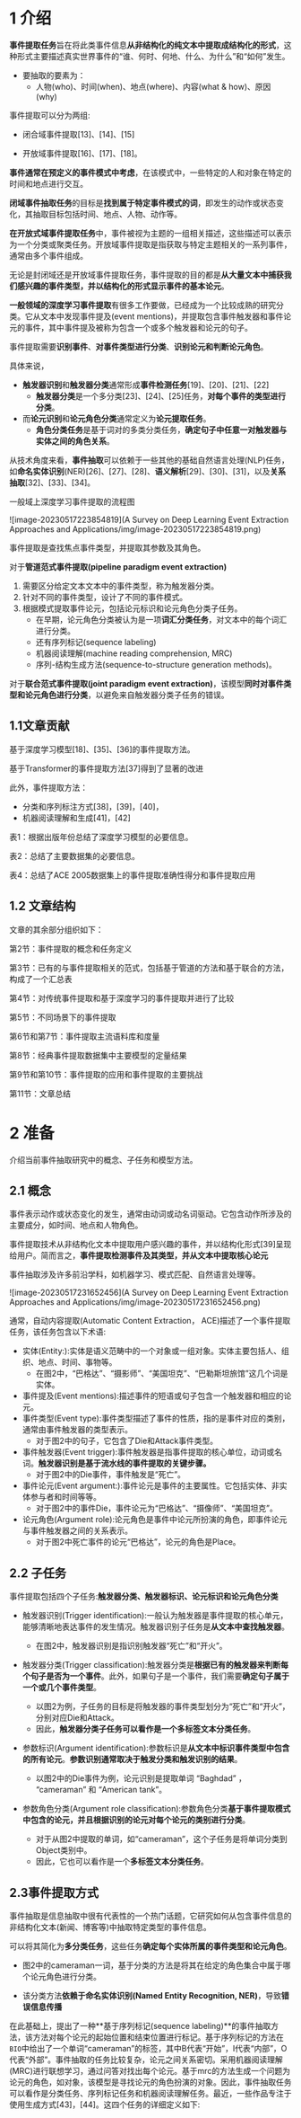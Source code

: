# 1 介绍

**事件提取任务**旨在将此类事件信息**从非结构化的纯文本中提取成结构化的形式**，这种形式主要描述真实世界事件的“谁、何时、何地、什么、为什么”和“如何”发生。

+ 要抽取的要素为：
  + 人物(who)、时间(when)、地点(where)、内容(what & how)、原因(why)

事件提取可以分为两组:

+ 闭合域事件提取[13]、[14]、[15]

+ 开放域事件提取[16]、[17]、[18]。

**事件通常在预定义的事件模式中考虑**，在该模式中，一些特定的人和对象在特定的时间和地点进行交互。

**闭域事件抽取任务**的目标是**找到属于特定事件模式的词**，即发生的动作或状态变化，其抽取目标包括时间、地点、人物、动作等。

**在开放式域事件提取任务**中，事件被视为主题的一组相关描述，这些描述可以表示为一个分类或聚类任务。开放域事件提取是指获取与特定主题相关的一系列事件，通常由多个事件组成。

无论是封闭域还是开放域事件提取任务，事件提取的目的都是**从大量文本中捕获我们感兴趣的事件类型，并以结构化的形式显示事件的基本论元**。

**一般领域的深度学习事件提取**有很多工作要做，已经成为一个比较成熟的研究分类。它从文本中发现事件提及(event mentions)，并提取包含事件触发器和事件论元的事件，其中事件提及被称为包含一个或多个触发器和论元的句子。

事件提取需要**识别事件**、**对事件类型进行分类**、**识别论元和判断论元角色**。

具体来说，

+ **触发器识别**和**触发器分类**通常形成**事件检测任务**[19]、[20]、[21]、[22]
  + **触发器分类**是一个多分类[23]、[24]、[25]任务，**对每个事件的类型进行分类**。
+ 而**论元识别**和**论元角色分类**通常定义为**论元提取任务**。
  + **角色分类任务**是基于词对的多类分类任务，**确定句子中任意一对触发器与实体之间的角色关系**。

从技术角度来看，**事件抽取**可以依赖于一些其他的基础自然语言处理(NLP)任务，如**命名实体识别**(NER)[26]、[27]、[28]、**语义解析**[29]、[30]、[31]，以及**关系抽取**[32]、[33]、[34]。

一般域上深度学习事件提取的流程图

![image-20230517223854819](A Survey on Deep Learning Event Extraction Approaches and Applications/img/image-20230517223854819.png)

事件提取是查找焦点事件类型，并提取其参数及其角色。

对于**管道范式事件提取(pipeline paradigm event extraction)**

1. 需要区分给定文本文本中的事件类型，称为触发器分类。
2. 针对不同的事件类型，设计了不同的事件模式。
3. 根据模式提取事件论元，包括论元标识和论元角色分类子任务。
   + 在早期，论元角色分类被认为是一项**词汇分类任务**，对文本中的每个词汇进行分类。
   + 还有序列标记(sequence labeling)
   + 机器阅读理解(machine reading comprehension, MRC)
   + 序列-结构生成方法(sequence-to-structure generation methods)。

对于**联合范式事件提取(joint paradigm event extraction)**，该模型**同时对事件类型和论元角色进行分类**，以避免来自触发器分类子任务的错误。

## 1.1文章贡献

基于深度学习模型[18]、[35]、[36]的事件提取方法。

基于Transformer的事件提取方法[37]得到了显著的改进

此外，事件提取方法：

+ 分类和序列标注方式[38]，[39]，[40]，
+ 机器阅读理解和生成[41]，[42]

表1：根据出版年份总结了深度学习模型的必要信息。

表2：总结了主要数据集的必要信息。

表4：总结了ACE 2005数据集上的事件提取准确性得分和事件提取应用

## 1.2 文章结构

文章的其余部分组织如下：

第2节：事件提取的概念和任务定义

第3节：已有的与事件提取相关的范式，包括基于管道的方法和基于联合的方法，构成了一个汇总表

第4节：对传统事件提取和基于深度学习的事件提取并进行了比较

第5节：不同场景下的事件提取

第6节和第7节：事件提取主流语料库和度量

第8节：经典事件提取数据集中主要模型的定量结果

第9节和第10节：事件提取的应用和事件提取的主要挑战

第11节：文章总结

# 2 准备

介绍当前事件抽取研究中的概念、子任务和模型方法。

## 2.1 概念

事件表示动作或状态变化的发生，通常由动词或动名词驱动。它包含动作所涉及的主要成分，如时间、地点和人物角色。

事件提取技术从非结构化文本中提取用户感兴趣的事件，并以结构化形式[39]呈现给用户。简而言之，**事件提取检测事件及其类型，并从文本中提取核心论元**

事件抽取涉及许多前沿学科，如机器学习、模式匹配、自然语言处理等。

![image-20230517231652456](A Survey on Deep Learning Event Extraction Approaches and Applications/img/image-20230517231652456.png)

通常，自动内容提取(Automatic Content Extraction， ACE)描述了一个事件提取任务，该任务包含以下术语:

+ 实体(Entity:):实体是语义范畴中的一个对象或一组对象。实体主要包括人、组织、地点、时间、事物等。
  + 在图2中，“巴格达”、“摄影师”、“美国坦克”、“巴勒斯坦旅馆”这几个词是实体。
+ 事件提及(Event mentions):描述事件的短语或句子包含一个触发器和相应的论元。
+ 事件类型(Event type):事件类型描述了事件的性质，指的是事件对应的类别，通常由事件触发器的类型表示。
  + 对于图2中的句子，它包含了Die和Attack事件类型。
+ 事件触发器(Event trigger):事件触发器是指事件提取的核心单位，动词或名词。**触发器识别是基于流水线的事件提取的关键步骤。**
  + 对于图2中的Die事件，事件触发是“死亡”。
+ 事件论元(Event argument:):事件论元是事件的主要属性。它包括实体、非实体参与者和时间等等。
  + 对于图2中的事件Die，事件论元为“巴格达”、“摄像师”、“美国坦克”。
+ 论元角色(Argument role):论元角色是事件中论元所扮演的角色，即事件论元与事件触发器之间的关系表示。
  + 对于图2中死亡事件的论元“巴格达”，论元的角色是Place。

## 2.2 子任务

事件提取包括四个子任务:**触发器分类、触发器标识、论元标识和论元角色分类**

+ 触发器识别(Trigger identification):一般认为触发器是事件提取的核心单元，能够清晰地表达事件的发生情况。触发器识别子任务是**从文本中查找触发器**。
  + 在图2中，触发器识别是指识别触发器“死亡”和“开火”。

+ 触发器分类(Trigger classification):触发器分类是**根据已有的触发器来判断每个句子是否为一个事件**。此外，如果句子是一个事件，我们需要**确定句子属于一个或几个事件类型**。
  + 以图2为例，子任务的目标是将触发器的事件类型划分为“死亡”和“开火”，分别对应Die和Attack。
  + 因此，**触发器分类子任务可以看作是一个多标签文本分类任务**。

+ 参数标识(Argument identification):参数标识是**从文本中标识事件类型中包含的所有论元**。**参数识别通常取决于触发分类和触发识别的结果**。
  + 以图2中的Die事件为例，论元识别是提取单词 “Baghdad” ， “cameraman” 和 “American tank”。

+ 参数角色分类(Argument role classification):参数角色分类**基于事件提取模式中包含的论元，并且根据识别的论元对每个论元的类别进行分类**。
  + 对于从图2中提取的单词，如“cameraman”，这个子任务是将单词分类到Object类别中。
  + 因此，它也可以看作是一个**多标签文本分类任务**。

## 2.3事件提取方式

事件抽取是信息抽取中很有代表性的一个热门话题，它研究如何从包含事件信息的非结构化文本(新闻、博客等)中抽取特定类型的事件信息。

可以将其简化为**多分类任务**，这些任务**确定每个实体所属的事件类型和论元角色**。

+ 图2中的cameraman一词，基于分类的方法是将其在给定的角色集合中属于哪个论元角色进行分类。

+ 该分类方法**依赖于命名实体识别(Named Entity Recognition, NER)**，导致**错误信息传播**

在此基础上，提出了一种**基于序列标记(sequence labeling)**的事件抽取方法，该方法对每个论元的起始位置和结束位置进行标记。基于序列标记的方法在`BIO`中给出了一个单词“cameraman”的标签，其中B代表“开始”，I代表“内部”，O代表“外部”。事件抽取的任务比较复杂，论元之间关系密切。采用机器阅读理解(MRC)进行联想学习，通过问答对找出每个论元。基于mrc的方法生成一个问题为论元的角色，如对象，该模型是寻找论元的角色扮演的对象。因此，事件抽取任务可以看作是分类任务、序列标记任务和机器阅读理解任务。最近，一些作品专注于使用生成方式[43]，[44]。这四个任务的详细定义如下: